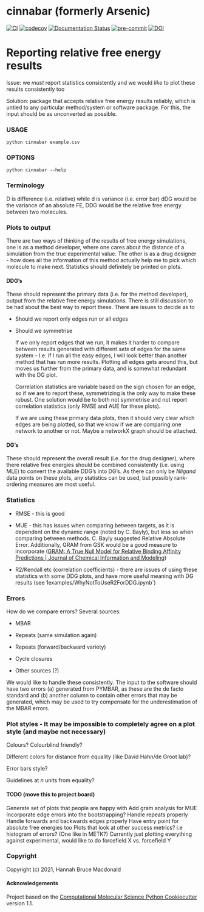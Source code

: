 cinnabar (formerly Arsenic)
==============================
[//]: # (Badges)

[![CI](https://github.com/OpenFreeEnergy/cinnabar/actions/workflows/ci.yml/badge.svg)](https://github.com/OpenFreeEnergy/cinnabar/actions/workflows/ci.yml)
[![codecov](https://codecov.io/gh/OpenFreeEnergy/cinnabar/branch/main/graph/badge.svg)](https://codecov.io/gh/OpenFreeEnergy/cinnabar)
[![Documentation Status](https://readthedocs.org/projects/cinnabar/badge/?version=latest)](https://cinnabar.readthedocs.io/en/latest/?badge=latest)
[![pre-commit](https://img.shields.io/badge/pre--commit-enabled-brightgreen?logo=pre-commit)](https://github.com/pre-commit/pre-commit)
[![DOI](https://zenodo.org/badge/DOI/10.5281/zenodo.6210305.svg)](https://doi.org/10.5281/zenodo.6210305)

# Reporting relative free energy results
Issue: we _must_ report statistics consistently and we would _like_ to plot these results consistently too

Solution: package that accepts relative free energy results reliably, which is untied to any particular method/system or software package. For this, the input should be as unconverted as possible.


### USAGE

`python cinnabar example.csv `

### OPTIONS

`python cinnabar --help`

### Terminology
D is difference (i.e. relative) while d is variance (i.e. error bar)
dDG would be the variance of an absolute FE, DDG would be the relative free energy between two molecules.

### Plots to output
There are two ways of thinking of the results of free energy simulations, one is as a method developer, where one cares about the distance of a simulation from the true experimental value. The other is as a drug designer - how does all the information of this method actually help me to pick which molecule to make next.
Statistics should definitely be printed on plots.
#### DDG’s
These should represent the primary data (i.e. for the method developer), output from the relative free energy simulations. There is still discussion to be had about the best way to report these. There are issues to decide as to

* Should we report only edges run or all edges

* Should we symmetrise

	If we only report edges that we run, it makes it harder to compare between results generated with different _sets_ of edges for the same system - I.e. if I run all the easy edges, I will look better than another method that has run more results. Plotting all edges gets around this, but moves us further from the primary data, and is somewhat redundant with the DG plot.

	Correlation statistics are variable based on the sign chosen for an edge, so if we are to report these, symmetrizing is the only way to make these robust. One solution would be to both not symmetrise and not report correlation statistics (only RMSE and AUE for these plots).

	If we are using these primary data plots, then it should very clear which edges are being plotted, so that we know if we are comparing one network to another or not. Maybe a networkX graph should be attached.

#### DG’s
These should represent the overall result (i.e. for the drug designer), where there relative free energies should be combined consistently (i.e. using MLE) to convert the available DDG’s into DG’s. As there can only be _Nligand_ data points on these plots, any statistics can be used, but possibly rank-ordering measures are most useful.

### Statistics
* RMSE - this is good

* MUE - this has issues when comparing between targets, as it is dependent on the dynamic range (noted by C. Bayly), but less so when comparing between methods. C. Bayly suggested Relative Absolute Error. Additionally, GRAM from GSK would be a good measure to incorporate  ([GRAM: A True Null Model for Relative Binding Affinity Predictions | Journal of Chemical Information and Modeling](https://pubs.acs.org/doi/10.1021/acs.jcim.9b00939))

* R2/Kendall etc (correlation coefficients) - there are issues of using these statistics with some DDG plots, and have more useful meaning with DG results (see 1examples/WhyNotToUseR2ForDDG.ipynb`)

### Errors
How do we compare errors? Several sources:
* MBAR

* Repeats (same simulation again)

* Repeats (forward/backward variety)

* Cycle closures

* Other sources (?)

We would like to handle these consistently. The input to the software should have two errors (a) generated from PYMBAR, as these are the de facto standard and (b) another column to contain other errors that may be generated, which may be used to try compensate for the underestimation of the MBAR errors.

### Plot styles - It may be impossible to completely agree on a plot style (and maybe not necessary)
Colours? Colourblind friendly?

Different colors for distance from equality (like David Hahn/de Groot lab)?

Error bars style?

Guidelines at _n_ units from equality?


#### TODO (move this to project board)
Generate set of plots that people are happy with
Add gram analysis for MUE
Incorporate edge errors into the bootstrapping?
Handle repeats properly
Handle forwards and backwards edges properly
Have entry point for absolute free energies too
Plots that look at other success metrics? i.e histogram of errors? (One like in METK?)
Currently just plotting everything against experimental, would like to do forcefield X vs. forcefield Y


### Copyright

Copyright (c) 2021, Hannah Bruce Macdonald


#### Acknowledgements

Project based on the
[Computational Molecular Science Python Cookiecutter](https://github.com/molssi/cookiecutter-cms) version 1.1.
